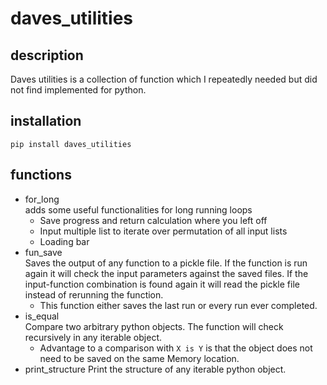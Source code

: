 # daves_utilities

## description
Daves utilities is a collection of function which I repeatedly needed but did not find implemented for python.

## installation
`pip install daves_utilities`

## functions
- for_long  
  adds some useful functionalities for long running loops
  - Save progress and return calculation where you left off
  - Input multiple list to iterate over permutation of all input lists
  - Loading bar
- fun_save  
  Saves the output of any function to a pickle file.
  If the function is run again it will check the input parameters against the saved files. If the input-function combination is found again it will read the pickle file instead of rerunning the function.  
  - This function either saves the last run or every run ever completed.
- is_equal  
  Compare two arbitrary python objects. The function will check recursively in any iterable object.
  - Advantage to a comparison with `X is Y` is that the object does not need to be saved on the same Memory location.
- print_structure
  Print the structure of any iterable python object.
